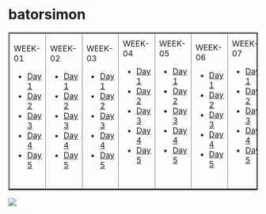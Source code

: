 # batorsimon



<table border="2" cellspacing="10">
<tr>
<td>
WEEK-01

<ul>
<li><a href="https://github.com/greenfox-academy/batorsimon/tree/master/week-01/day-1">Day 1</a></li>
<li><a href="https://github.com/greenfox-academy/batorsimon/tree/master/week-01/day-2">Day 2</a></li>
<li><a href="https://github.com/greenfox-academy/batorsimon/tree/master/week-01/day-3">Day 3</a></li>
<li><a href="https://github.com/greenfox-academy/batorsimon/tree/master/week-01/day-4">Day 4</a></li>
<li><a href="https://github.com/greenfox-academy/batorsimon/tree/master/week-01/day-5">Day 5</a></li>
</ul>

</td>

<td>
WEEK-02

<ul>
<li><a href="https://github.com/greenfox-academy/batorsimon/tree/master/week-02/day1">Day 1</a></li>
<li><a href="https://github.com/greenfox-academy/batorsimon/tree/master/week-02/day2">Day 2</a></li>
<li><a href="https://github.com/greenfox-academy/batorsimon/tree/master/week-02/day3">Day 3</a></li>
<li><a href="https://github.com/greenfox-academy/batorsimon/tree/master/week-02/day4">Day 4</a></li>
<li><a href="https://github.com/greenfox-academy/batorsimon/tree/master/week-02/day5">Day 5</a></li>
</ul>

</td>

<td>
WEEK-03

<ul>
<li><a href="https://github.com/greenfox-academy/batorsimon/tree/master/week-03/day1">Day 1</a></li>
<li><a href="https://github.com/greenfox-academy/batorsimon/tree/master/week-03/day2">Day 2</a></li>
<li><a href="https://github.com/greenfox-academy/batorsimon/tree/master/week-03/day3">Day 3</a></li>
<li><a href="https://github.com/greenfox-academy/batorsimon/tree/master/week-03/day4">Day 4</a></li>
<li><a href="https://github.com/greenfox-academy/batorsimon/tree/master/week-03/day5">Day 5</a></li>
</ul>

</td>

<td>
WEEK-04

<ul>
<li><a href="https://github.com/greenfox-academy/batorsimon/tree/master/week-04/day1">Day 1</a></li>
<li><a href="https://github.com/greenfox-academy/batorsimon/tree/master/week-04/day2">Day 2</a></li>
<li><a href="https://github.com/greenfox-academy/batorsimon/tree/master/week-04/day3">Day 3</a></li>
<li><a href="https://github.com/greenfox-academy/batorsimon/tree/master/week-04/day4">Day 4</a></li>
<li><a href="https://github.com/greenfox-academy/batorsimon/tree/master/week-04/day5">Day 5</a></li>
</ul>
<br>

</td>

<td>
WEEK-05

<ul>
<li><a href="https://github.com/greenfox-academy/batorsimon/tree/master/week-04/day1">Day 1</a></li>
<li><a href="https://github.com/greenfox-academy/batorsimon/tree/master/week-04/day2">Day 2</a></li>
<li><a href="https://github.com/greenfox-academy/batorsimon/tree/master/week-04/day3">Day 3</a></li>
<li><a href="https://github.com/greenfox-academy/batorsimon/tree/master/week-04/day4">Day 4</a></li>
<li><a href="https://github.com/greenfox-academy/batorsimon/tree/master/week-04/day5">Day 5</a></li>
</ul>
<br>

</td>

<td>

WEEK-06

<ul>
<li><a href="https://github.com/greenfox-academy/batorsimon/tree/master/week-04/day1">Day 1</a></li>
<li><a href="https://github.com/greenfox-academy/batorsimon/tree/master/week-04/day2">Day 2</a></li>
<li><a href="https://github.com/greenfox-academy/batorsimon/tree/master/week-04/day3">Day 3</a></li>
<li><a href="https://github.com/greenfox-academy/batorsimon/tree/master/week-04/day4">Day 4</a></li>
<li><a href="https://github.com/greenfox-academy/batorsimon/tree/master/week-04/day5">Day 5</a></li>
</ul>
<br>

</td>

<td>
WEEK-07

<ul>
<li><a href="https://github.com/greenfox-academy/batorsimon/tree/master/week-04/day1">Day 1</a></li>
<li><a href="https://github.com/greenfox-academy/batorsimon/tree/master/week-04/day2">Day 2</a></li>
<li><a href="https://github.com/greenfox-academy/batorsimon/tree/master/week-04/day3">Day 3</a></li>
<li><a href="https://github.com/greenfox-academy/batorsimon/tree/master/week-04/day4">Day 4</a></li>
<li><a href="https://github.com/greenfox-academy/batorsimon/tree/master/week-04/day5">Day 5</a></li>
</ul>
<br>

</td>

</tr>
</table>

![](https://github.com/greenfox-academy/batorsimon/blob/master/batorsimon/icons3.jpg)

